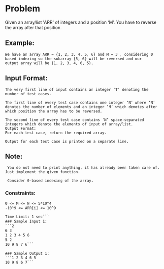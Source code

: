 # Problem

Given an array/list 'ARR' of integers and a position ‘M’. You have to reverse the array after that position.

## Example:

```
We have an array ARR = {1, 2, 3, 4, 5, 6} and M = 3 , considering 0
based indexing so the subarray {5, 6} will be reversed and our
output array will be {1, 2, 3, 4, 6, 5}.

```

## Input Format:

```
The very first line of input contains an integer ‘T’ denoting the number of test cases.

The first line of every test case contains one integer ‘N’ where ‘N’ denotes the number of elements and an integer ‘M’ which denotes after which position the array has to be reversed.

The second line of every test case contains ‘N’ space-separated integers which denote the elements of input of array/list.
Output Format:
For each test case, return the required array.

Output for each test case is printed on a separate line.
```

## Note:

` You do not need to print anything, it has already been taken care of. Just implement the given function.`

` Consider 0-based indexing of the array.`

### Constraints:

````1 <= T <= 10
0 <= M <= N <= 5*10^4
-10^9 <= ARR[i] <= 10^9

Time Limit: 1 sec```
### Sample Input 1:
```2
6 3
1 2 3 4 5 6
5 2
10 9 8 7 6```

### Sample Output 1:
```1 2 3 4 6 5
10 9 8 6 7```
````
